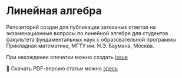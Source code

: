 # Линейная алгебра

Репозиторий создан для публикации затеханых ответов на экзаменационные вопросы по линейной алгебре для студентов факультета фундаментальных наук с образовательной программы Прикладная математика, МГТУ им. Н.Э. Баумана, Москва.

При нахождении опечатки можно создать [issue](https://docs.github.com/en/enterprise/2.15/user/articles/creating-an-issue)

📄 Скачать PDF-версию статьи можно [здесь](./pdf/linear-algebra-exam.pdf)
